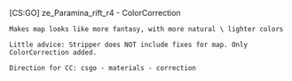 [CS:GO] ze_Paramina_rift_r4 - ColorCorrection
```"ze_Paramina_rift_r4"
Makes map looks like more fantasy, with more natural \ lighter colors

Little advice: Stripper does NOT include fixes for map. Only ColorCorrection added.

Direction for CC: csgo - materials - correction
```